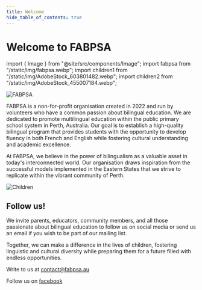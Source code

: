 ```yaml
---
title: Welcome
hide_table_of_contents: true
---
```


# Welcome to FABPSA

import { Image } from "@site/src/components/Image";
import fabpsa from "/static/img/fabpsa.webp";
import children1 from "/static/img/AdobeStock_603801482.webp";
import children2 from "/static/img/AdobeStock_455007184.webp";

<Image src={fabpsa} alt="FABPSA" width={256} height={359} />

FABPSA is a non-for-profit organisation created in 2022 and run by volunteers who have a common passion about bilingual education. We are dedicated to promote multilingual education within the public primary school system in Perth, Australia. Our goal is to establish a high-quality bilingual program that provides students with the opportunity to develop fluency in both French and English while fostering cultural understanding and academic excellence.

At FABPSA, we believe in the power of bilingualism as a valuable asset in today's interconnected world. Our organisation draws inspiration from the successful models implemented in the Eastern States that we strive to replicate within the vibrant community of Perth.

<Image src={children1} alt="Children" width={650} height={364} />

<div className="frame">

## Follow us!

We invite parents, educators, community members, and all those passionate about bilingual education to follow us on social media or send us an email if you wish to be part of our mailing list.

Together, we can make a difference in the lives of children, fostering linguistic and cultural diversity while preparing them for a future filled with endless opportunities.

<div style={{ marginTop: "32px" }} className="textCenter">

Write to us at contact@fabpsa.au

Follow us on [facebook](https://www.facebook.com/profile.php?id=100081751441463)

</div>

</div>
